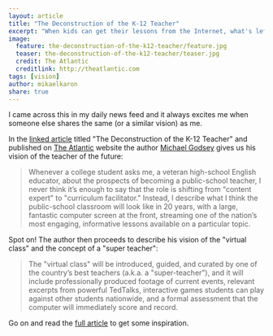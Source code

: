 ```yaml
---
layout: article
title: "The Deconstruction of the K-12 Teacher"
excerpt: "When kids can get their lessons from the Internet, what's left for classroom instructors to do?"
image:
  feature: the-deconstruction-of-the-k12-teacher/feature.jpg
  teaser: the-deconstruction-of-the-k12-teacher/teaser.jpg
  credit: The Atlantic
  creditlink: http://theatlantic.com
tags: [vision]
author: mikaelkaron
share: true
---
```


I came across this in my daily news feed and it always excites me when someone else shares the same (or a similar vision) as me.

In the [linked article](http://www.theatlantic.com/education/archive/2015/03/the-deconstruction-of-the-k-12-teacher/388631/) titled "The Deconstruction of the K-12 Teacher" and published on [The Atlantic](http://www.theatlantic.com/) website the author [Michael Godsey](http://www.theatlantic.com/author/michael-godsey/) gives us his vision of the teacher of the future:

> Whenever a college student asks me, a veteran high-school English educator, about the prospects of becoming a public-school teacher, I never think it’s enough to say that the role is shifting from "content expert" to "curriculum facilitator." Instead, I describe what I think the public-school classroom will look like in 20 years, with a large, fantastic computer screen at the front, streaming one of the nation’s most engaging, informative lessons available on a particular topic.

Spot on! The author then proceeds to describe his vision of the "virtual class" and the concept of a "super teacher":

> The "virtual class" will be introduced, guided, and curated by one of the country’s best teachers (a.k.a. a "super-teacher"), and it will include professionally produced footage of current events, relevant excerpts from powerful TedTalks, interactive games students can play against other students nationwide, and a formal assessment that the computer will immediately score and record.

Go on and read the [full article](http://www.theatlantic.com/education/archive/2015/03/the-deconstruction-of-the-k-12-teacher/388631/) to get some inspiration.
